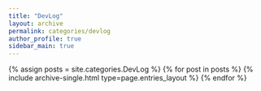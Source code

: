 ```yaml
---
title: "DevLog"
layout: archive
permalink: categories/devlog
author_profile: true
sidebar_main: true
---
```


{% assign posts = site.categories.DevLog %}
{% for post in posts %} {% include archive-single.html type=page.entries_layout %} {% endfor %}